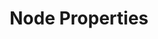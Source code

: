 ---
parent: Slots
grand_parent: Browse Testlink Model
title: Node Properties
has_children: true
nav_order: 2
layout: default
---